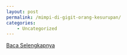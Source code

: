 ```yaml
---
layout: post
permalink: /mimpi-di-gigit-orang-kesurupan/
categories:
    - Uncategorized
---
```


[Baca Selengkapnya](/08)